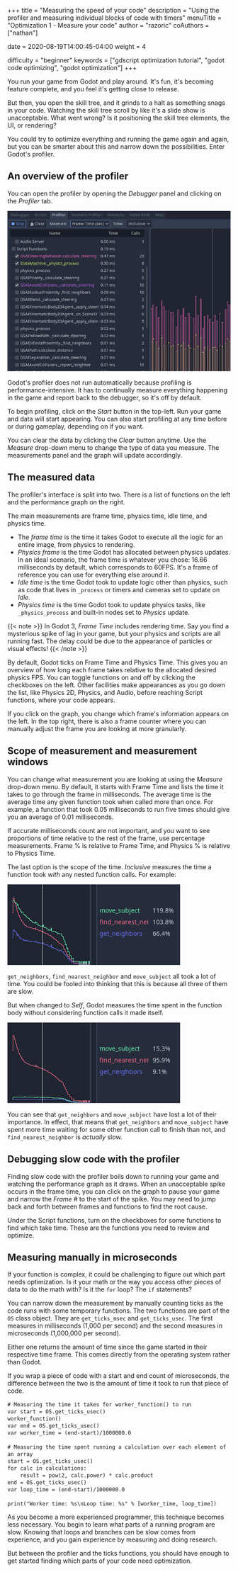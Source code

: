 +++
title = "Measuring the speed of your code"
description = "Using the profiler and measuring individual blocks of code with timers"
menuTitle = "Optimization 1 - Measure your code"
author = "razoric"
coAuthors = ["nathan"]

date = 2020-08-19T14:00:45-04:00
weight = 4

difficulty = "beginner"
keywords = ["gdscript optimization tutorial", "godot code optimizing", "godot optimization"]
+++

You run your game from Godot and play around. It's fun, it's becoming feature complete, and you feel it's getting close to release.

But then, you open the skill tree, and it grinds to a halt as something snags in your code. Watching the skill tree scroll by like it's a slide show is unacceptable. What went wrong? Is it positioning the skill tree elements, the UI, or rendering?

You could try to optimize everything and running the game again and again, but you can be smarter about this and narrow down the possibilities. Enter Godot's profiler.

## An overview of the profiler

You can open the profiler by opening the _Debugger_ panel and clicking on the _Profiler_ tab.

![The profiler](images/profiler.png)

Godot's profiler does not run automatically because profiling is performance-intensive. It has to continually measure everything happening in the game and report back to the debugger, so it's off by default.

To begin profiling, click on the _Start_ button in the top-left. Run your game and data will start appearing. You can also start profiling at any time before or during gameplay, depending on if you want.

You can clear the data by clicking the _Clear_ button anytime. Use the _Measure_ drop-down menu to change the type of data you measure. The measurements panel and the graph will update accordingly.

## The measured data

The profiler's interface is split into two. There is a list of functions on the left and the performance graph on the right.

The main measurements are frame time, physics time, idle time, and physics time.

- The _frame time_ is the time it takes Godot to execute all the logic for an entire image, from physics to rendering.
- _Physics frame_ is the time Godot has allocated between physics updates. In an ideal scenario, the frame time is whatever you chose: 16.66 milliseconds by default, which corresponds to 60FPS. It's a frame of reference you can use for everything else around it.
- *Idle time* is the time Godot took to update logic other than physics, such as code that lives in `_process` or timers and cameras set to update on _Idle_.
- _Physics time_ is the time Godot took to update physics tasks, like `_physics_process` and built-in nodes set to _Physics_ update.

{{< note >}}
In Godot 3, _Frame Time_ includes rendering time. Say you find a mysterious spike of lag in your game, but your physics and scripts are all running fast. The delay could be due to the appearance of particles or visual effects!
{{< /note >}}

By default, Godot ticks on Frame Time and Physics Time. This gives you an overview of how long each frame takes relative to the allocated desired physics FPS. You can toggle functions on and off by clicking the checkboxes on the left. Other facilities make appearances as you go down the list, like Physics 2D, Physics, and Audio, before reaching Script functions, where your code appears.

If you click on the graph, you change which frame's information appears on the left. In the top right, there is also a frame counter where you can manually adjust the frame you are looking at more granularly.

## Scope of measurement and measurement windows

You can change what measurement you are looking at using the _Measure_ drop-down menu. By default, it starts with Frame Time and lists the time it takes to go through the frame in milliseconds. The average time is the average time any given function took when called more than once. For example, a function that took 0.05 milliseconds to run five times should give you an average of 0.01 milliseconds.

If accurate milliseconds count are not important, and you want to see proportions of time relative to the rest of the frame, use percentage measurements. Frame % is relative to Frame Time, and Physics % is relative to Physics Time.

The last option is the scope of the time. _Inclusive_ measures the time a function took _with_ any nested function calls. For example:

![Measuring inclusive](images/split_curve.png)

`get_neighbors`, `find_nearest_neighbor` and `move_subject` all took a lot of time. You could be fooled into thinking that this is because all three of them are slow.

But when changed to _Self_, Godot measures the time spent in the function body without considering function calls it made itself.

![Measuring self](images/self_curve.png)

You can see that `get_neighbors` and `move_subject` have lost a lot of their importance. In effect, that means that `get_neighbors` and `move_subject` have spent more time waiting for some other function call to finish than not, and `find_nearest_neighbor` is _actually_ slow.

## Debugging slow code with the profiler

Finding slow code with the profiler boils down to running your game and watching the performance graph as it draws. When an unacceptable spike occurs in the frame time, you can click on the graph to pause your game and narrow the _Frame #_ to the start of the spike. You may need to jump back and forth between frames and functions to find the root cause.

Under the Script functions, turn on the checkboxes for some functions to find which take time. These are the functions you need to review and optimize.

## Measuring manually in microseconds

If your function is complex, it could be challenging to figure out which part needs optimization. Is it your math or the way you access other pieces of data to do the math with? Is it the `for` loop? The `if` statements?

You can narrow down the measurement by manually counting ticks as the code runs with some temporary functions. The two functions are part of the `OS` class object. They are `get_ticks_msec` and `get_ticks_usec`. The first measures in milliseconds (1,000 per second) and the second measures in microseconds (1,000,000 per second).

Either one returns the amount of time since the game started in their respective time frame. This comes directly from the operating system rather than Godot.

If you wrap a piece of code with a start and end count of microseconds, the difference between the two is the amount of time it took to run that piece of code.

```gdscript
# Measuring the time it takes for worker_function() to run
var start = OS.get_ticks_usec()
worker_function()
var end = OS.get_ticks_usec()
var worker_time = (end-start)/1000000.0

# Measuring the time spent running a calculation over each element of an array
start = OS.get_ticks_usec()
for calc in calculations:
    result = pow(2, calc.power) * calc.product
end = OS.get_ticks_usec()
var loop_time = (end-start)/1000000.0

print("Worker time: %s\nLoop time: %s" % [worker_time, loop_time])
```

As you become a more experienced programmer, this technique becomes less necessary. You begin to learn what parts of a running program are slow. Knowing that loops and branches can be slow comes from experience, and you gain experience by measuring and doing research.

But between the profiler and the ticks functions, you should have enough to get started finding which parts of your code need optimization.
